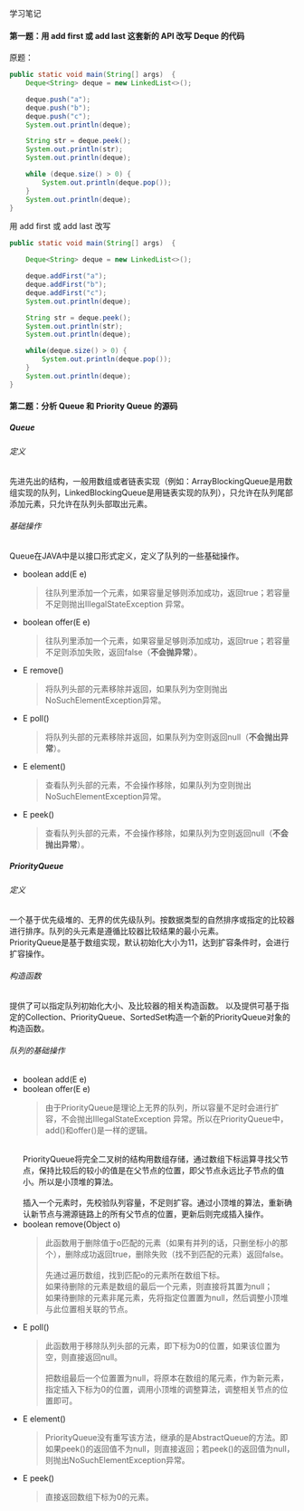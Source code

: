 学习笔记

#### 第一题：用 add first 或 add last 这套新的 API 改写 Deque 的代码

原题：
```java
public static void main(String[] args)  {
    Deque<String> deque = new LinkedList<>();

    deque.push("a");
    deque.push("b");
    deque.push("c");
    System.out.println(deque);

    String str = deque.peek();
    System.out.println(str);
    System.out.println(deque);

    while (deque.size() > 0) {
        System.out.println(deque.pop());
    }
    System.out.println(deque);
}
```
用 add first 或 add last 改写
```java
public static void main(String[] args)  {

    Deque<String> deque = new LinkedList<>();

    deque.addFirst("a");
    deque.addFirst("b");
    deque.addFirst("c");
    System.out.println(deque);

    String str = deque.peek();
    System.out.println(str);
    System.out.println(deque);

    while(deque.size() > 0) {
        System.out.println(deque.pop());
    }
    System.out.println(deque);
}
```

#### 第二题：分析 Queue 和 Priority Queue 的源码
##### Queue

###### 定义
先进先出的结构，一般用数组或者链表实现（例如：ArrayBlockingQueue是用数组实现的队列，LinkedBlockingQueue是用链表实现的队列），只允许在队列尾部添加元素，只允许在队列头部取出元素。

###### 基础操作
Queue在JAVA中是以接口形式定义，定义了队列的一些基础操作。

* boolean add(E e) <br/>
    >往队列里添加一个元素，如果容量足够则添加成功，返回true；若容量不足则抛出IllegalStateException 异常。
 
* boolean offer(E e) <br/>
    >往队列里添加一个元素，如果容量足够则添加成功，返回true；若容量不足则添加失败，返回false（**不会抛异常**）。
    
* E remove() <br/>
    >将队列头部的元素移除并返回，如果队列为空则抛出NoSuchElementException异常。
    
* E poll() <br/>
    >将队列头部的元素移除并返回，如果队列为空则返回null（**不会抛出异常**）。
    
* E element() <br/>
    >查看队列头部的元素，不会操作移除，如果队列为空则抛出NoSuchElementException异常。

* E peek() <br/>
    >查看队列头部的元素，不会操作移除，如果队列为空则返回null（**不会抛出异常**）。


##### PriorityQueue

###### 定义
一个基于优先级堆的、无界的优先级队列。按数据类型的自然排序或指定的比较器进行排序。队列的头元素是遵循比较器比较结果的最小元素。<br/>
PriorityQueue是基于数组实现，默认初始化大小为11，达到扩容条件时，会进行扩容操作。

###### 构造函数
提供了可以指定队列初始化大小、及比较器的相关构造函数。
以及提供可基于指定的Collection、PriorityQueue、SortedSet构造一个新的PriorityQueue对象的构造函数。

###### 队列的基础操作

* boolean add(E e) <br/>
* boolean offer(E e) <br/>
    >由于PriorityQueue是理论上无界的队列，所以容量不足时会进行扩容，不会抛出IllegalStateException 异常。所以在PriorityQueue中，add()和offer()是一样的逻辑。<br/>
    <br/>
    PriorityQueue将完全二叉树的结构用数组存储，通过数组下标运算寻找父节点，保持比较后的较小的值是在父节点的位置，即父节点永远比子节点的值小。所以是小顶堆的算法。
    <br/><br/>
    插入一个元素时，先校验队列容量，不足则扩容。通过小顶堆的算法，重新确认新节点与溯源链路上的所有父节点的位置，更新后则完成插入操作。
* boolean remove(Object o) <br/>
    >此函数用于删除值于o匹配的元素（如果有并列的话，只删坐标小的那个），删除成功返回true，删除失败（找不到匹配的元素）返回false。
    <br/><br/>
    先通过遍历数组，找到匹配o的元素所在数组下标。<br/>
    如果待删除的元素是数组的最后一个元素，则直接将其置为null；<br/>
    如果待删除的元素非尾元素，先将指定位置置为null，然后调整小顶堆与此位置相关联的节点。
* E poll() <br/>
    >此函数用于移除队列头部的元素，即下标为0的位置，如果该位置为空，则直接返回null。
    <br/><br/>
    把数组最后一个位置置为null，将原本在数组的尾元素，作为新元素，指定插入下标为0的位置，调用小顶堆的调整算法，调整相关节点的位置即可。
* E element() <br/>
    >PriorityQueue没有重写该方法，继承的是AbstractQueue的方法。即如果peek()的返回值不为null，则直接返回；若peek()的返回值为null，则抛出NoSuchElementException异常。
* E peek() <br/>
   >直接返回数组下标为0的元素。
